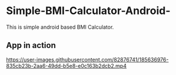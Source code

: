# Simple-BMI-Calculator-Android-
This is simple android based BMI Calculator.
## App in action
https://user-images.githubusercontent.com/82876741/185636976-835cb23b-2aa6-49dd-b5e8-e0c163b2dcb2.mp4

